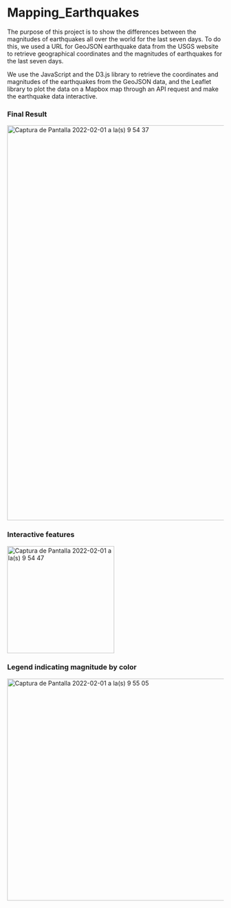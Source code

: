 # Mapping_Earthquakes

The purpose of this project is to show the differences between the magnitudes of earthquakes all over the world for the last seven days.
To do this, we used a URL for GeoJSON earthquake data from the USGS website to retrieve geographical coordinates and the magnitudes of earthquakes for the last seven days. 

We use the JavaScript and the D3.js library to retrieve the coordinates and magnitudes of the earthquakes from the GeoJSON data, and the Leaflet library to plot the data on a Mapbox map through an API request and make the earthquake data interactive.


### Final Result
<img width="918" alt="Captura de Pantalla 2022-02-01 a la(s) 9 54 37" src="https://user-images.githubusercontent.com/85467925/152002973-cf8aadd2-3f2c-4d6a-a8c7-92c491156aaf.png">

### Interactive features
<img width="249" alt="Captura de Pantalla 2022-02-01 a la(s) 9 54 47" src="https://user-images.githubusercontent.com/85467925/152003003-d4bcc044-ec92-4405-9515-47637cc8b2d4.png">

### Legend indicating magnitude by color
<img width="516" alt="Captura de Pantalla 2022-02-01 a la(s) 9 55 05" src="https://user-images.githubusercontent.com/85467925/152003052-42f970e0-b1db-4478-b29f-f90635905f0b.png">
